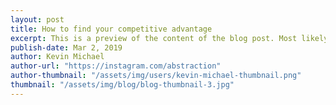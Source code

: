 ```yaml
---
layout: post
title: How to find your competitive advantage
excerpt: This is a preview of the content of the blog post. Most likely the two opening sentences of the post.
publish-date: Mar 2, 2019
author: Kevin Michael
author-url: "https://instagram.com/abstraction"
author-thumbnail: "/assets/img/users/kevin-michael-thumbnail.png"
thumbnail: "/assets/img/blog/blog-thumbnail-3.jpg"
---
```

